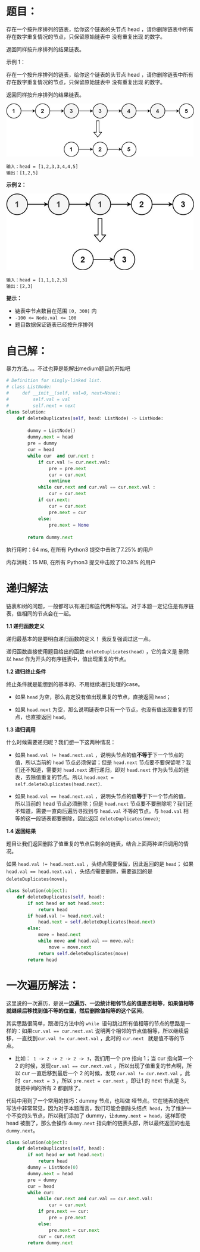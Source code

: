 # 题目：

存在一个按升序排列的链表，给你这个链表的头节点 head ，请你删除链表中所有存在数字重复情况的节点，只保留原始链表中 没有重复出现 的数字。

返回同样按升序排列的结果链表。

 

示例 1：

存在一个按升序排列的链表，给你这个链表的头节点 head ，请你删除链表中所有存在数字重复情况的节点，只保留原始链表中 没有重复出现 的数字。

返回同样按升序排列的结果链表。

![img](删除排序链表中的重复元素2.assets/linkedlist1.jpg)

```
输入：head = [1,2,3,3,4,4,5]
输出：[1,2,5]
```

**示例 2：**

![img](删除排序链表中的重复元素2.assets/linkedlist2.jpg)

```
输入：head = [1,1,1,2,3]
输出：[2,3]
```

**提示：**

- 链表中节点数目在范围 `[0, 300]` 内
- `-100 <= Node.val <= 100`
- 题目数据保证链表已经按升序排列





# 自己解：

暴力方法。。。不过也算是能解出medium题目的开始吧

```python
# Definition for singly-linked list.
# class ListNode:
#     def __init__(self, val=0, next=None):
#         self.val = val
#         self.next = next
class Solution:
    def deleteDuplicates(self, head: ListNode) -> ListNode:

        dummy = ListNode()
        dummy.next = head
        pre = dummy
        cur = head
        while cur  and cur.next :
            if cur.val != cur.next.val:
                pre = pre.next
                cur = cur.next
                continue
            while cur.next and cur.val == cur.next.val :
                cur = cur.next
            if cur.next:
                cur = cur.next
                pre.next = cur
            else:
                pre.next = None

        return dummy.next
```

执行用时：64 ms, 在所有 Python3 提交中击败了7.25% 的用户

内存消耗：15 MB, 在所有 Python3 提交中击败了10.28% 的用户



# 递归解法

链表和树的问题，一般都可以有递归和迭代两种写法。对于本题一定记住是有序链表，值相同的节点会在一起。

**1.1 递归函数定义**

递归最基本的是要明白递归函数的定义！ 我反复强调过这一点。

递归函数直接使用题目给出的函数 `deleteDuplicates(head)` ，它的含义是 删除以 `head` 作为开头的有序链表中，值出现重复的节点。

**1.2 递归终止条件**

终止条件就是能想到的基本的、不用继续递归处理的case。

- 如果 `head` 为空，那么肯定没有值出现重复的节点，直接返回 `head`；

- 如果 `head.next` 为空，那么说明链表中只有一个节点，也没有值出现重复的节点，也直接返回 `head`。

**1.3 递归调用**

什么时候需要递归呢？我们想一下这两种情况：

- 如果 `head.val != head.next.val` ，说明头节点的值**不等于**下一个节点的值，所以当前的 `head` 节点必须保留；但是 `head.next` 节点要不要保留呢？我们还不知道，需要对 `head.next` 进行递归，即对 `head.next` 作为头节点的链表，去除值重复的节点。所以 `head.next = self.deleteDuplicates(head.next)`.

- 如果 `head.val == head.next.val` ，说明头节点的值**等于**下一个节点的值，所以当前的 head 节点必须删除；但是 `head.next` 节点要不要删除呢？我们还不知道，需要一直向后遍历寻找到与 `head.val` 不等的节点。与 `head.val` 相等的这一段链表都要删除，因此返回 `deleteDuplicates(move)`;

**1.4 返回结果**

题目让我们返回删除了值重复的节点后剩余的链表，结合上面两种递归调用的情况。

如果 `head.val != head.next.val` ，头结点需要保留，因此返回的是 `head`；
如果 `head.val == head.next.val` ，头结点需要删除，需要返回的是`deleteDuplicates(move)`。

```python
class Solution(object):
    def deleteDuplicates(self, head):
        if not head or not head.next:
            return head
        if head.val != head.next.val:
            head.next = self.deleteDuplicates(head.next)
        else:
            move = head.next
            while move and head.val == move.val:
                move = move.next
            return self.deleteDuplicates(move)
        return head
```



# 一次遍历解法：

这里说的一次遍历，是说**一边遍历、一边统计相邻节点的值是否相等，如果值相等就继续后移找到值不等的位置，然后删除值相等的这个区间**。

其实思路很简单，跟递归方法中的 `while `语句跳过所有值相等的节点的思路是一样的：如果` cur.val == cur.next.val ` 说明两个相邻的节点值相等，所以继续后移，一直找到`cur.val != cur.next.val`  ，此时的 `cur.next ` 就是值不等的节点。

- 比如：` 1 -> 2 -> 2 -> 2 -> 3`，我们用一个 pre 指向 1；当 cur 指向第一个 2 的时候，发现`cur.val == cur.next.val`  ，所以出现了值重复的节点啊，所以 cur 一直后移到最后一个 2 的时候，发现 `cur.val != cur.next.val`  ，此时` cur.next = 3` ，所以 `pre.next = cur.next` ，即让1 的 next 节点是 3，就把中间的所有 2 都删除了。

代码中用到了一个常用的技巧：dummy 节点，也叫做 哑节点。它在链表的迭代写法中非常常见，因为对于本题而言，我们可能会删除头结点` head`，为了维护一个不变的头节点，所以我们添加了 dummy，让`dummy.next = head`，这样即使 head 被删了，那么会操作 `dummy.next` 指向新的链表头部，所以最终返回的也是 `dummy.next`。

```python
class Solution(object):
    def deleteDuplicates(self, head):
        if not head or not head.next:
            return head
        dummy = ListNode(0)
        dummy.next = head
        pre = dummy
        cur = head
        while cur:
            while cur.next and cur.val == cur.next.val:
                cur = cur.next
            if pre.next == cur:
                pre = pre.next
            else:
                pre.next = cur.next
            cur = cur.next
        return dummy.next
```

